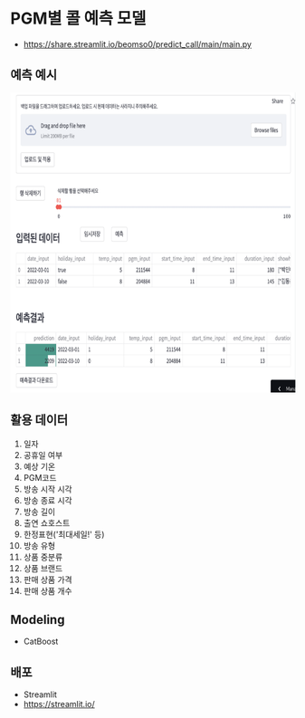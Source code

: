 # PGM별 콜 예측 모델
* https://share.streamlit.io/beomso0/predict_call/main/main.py
## 예측 예시
<img src="/images/screenshot.png"  width="700" height="530">

## 활용 데이터
1. 일자
2. 공휴일 여부
3. 예상 기온
4. PGM코드
5. 방송 시작 시각
6. 방송 종료 시각
7. 방송 길이
8. 출연 쇼호스트
9. 한정표현('최대세일!' 등)
10. 방송 유형
11. 상품 중분류
12. 상품 브랜드
13. 판매 상품 가격
14. 판매 상품 개수
## Modeling 
* CatBoost
## 배포
* Streamlit
* https://streamlit.io/
